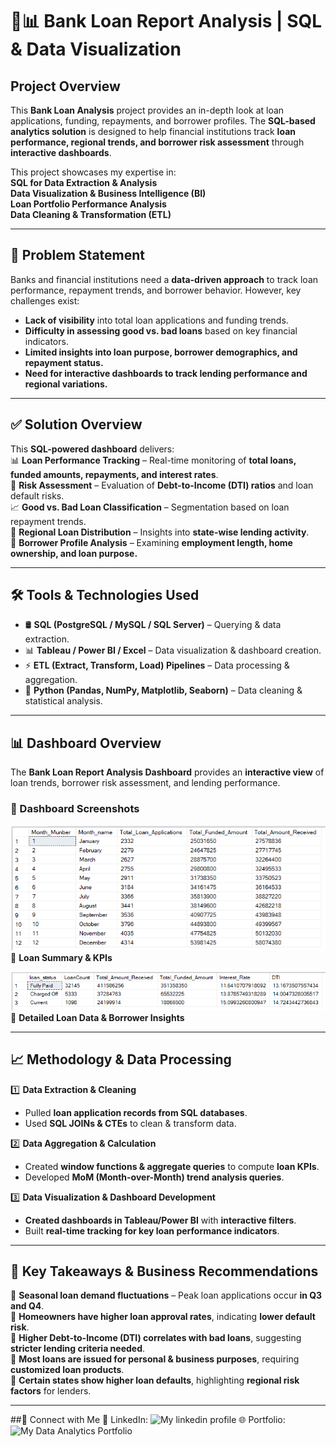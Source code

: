 # 🏦📊 **Bank Loan Report Analysis | SQL & Data Visualization**  

## Project Overview  
This **Bank Loan Analysis** project provides an in-depth look at loan applications, funding, repayments, and borrower profiles. The **SQL-based analytics solution** is designed to help financial institutions track **loan performance, regional trends, and borrower risk assessment** through **interactive dashboards**.  

This project showcases my expertise in:  
 **SQL for Data Extraction & Analysis**  
 **Data Visualization & Business Intelligence (BI)**  
 **Loan Portfolio Performance Analysis**  
 **Data Cleaning & Transformation (ETL)**  

---

## 🚀 Problem Statement  
Banks and financial institutions need a **data-driven approach** to track loan performance, repayment trends, and borrower behavior. However, key challenges exist:  
-  **Lack of visibility** into total loan applications and funding trends.  
-  **Difficulty in assessing good vs. bad loans** based on key financial indicators.  
-  **Limited insights into loan purpose, borrower demographics, and repayment status.**  
-  **Need for interactive dashboards to track lending performance and regional variations.**  

---

## ✅ Solution Overview  
This **SQL-powered dashboard** delivers:  
📊 **Loan Performance Tracking** – Real-time monitoring of **total loans, funded amounts, repayments, and interest rates**.  
📌 **Risk Assessment** – Evaluation of **Debt-to-Income (DTI) ratios** and loan default risks.  
📈 **Good vs. Bad Loan Classification** – Segmentation based on loan repayment trends.  
📍 **Regional Loan Distribution** – Insights into **state-wise lending activity**.  
📌 **Borrower Profile Analysis** – Examining **employment length, home ownership, and loan purpose.**  

---

## 🛠 Tools & Technologies Used  
- 🛢 **SQL (PostgreSQL / MySQL / SQL Server)** – Querying & data extraction.  
- 📊 **Tableau / Power BI / Excel** – Data visualization & dashboard creation.  
- ⚡ **ETL (Extract, Transform, Load) Pipelines** – Data processing & aggregation.  
- 🔎 **Python (Pandas, NumPy, Matplotlib, Seaborn)** – Data cleaning & statistical analysis.  

---

## 📊 Dashboard Overview  

The **Bank Loan Report Analysis Dashboard** provides an **interactive view** of loan trends, borrower risk assessment, and lending performance.

### **📌 Dashboard Screenshots**  
![Bank Loan Dashboard](https://github.com/muralikrishna-v/Bank-loan-report-analysis_sql/blob/main/bank%20loan%20report.png)  
📌 **Loan Summary & KPIs**  



![Loan Details Grid](https://github.com/muralikrishna-v/Bank-loan-report-analysis_sql/blob/main/bank%20report.png)  
📌 **Detailed Loan Data & Borrower Insights**  

---

## 📈 Methodology & Data Processing  

1️⃣ **Data Extraction & Cleaning**  
   - Pulled **loan application records from SQL databases**.  
   - Used **SQL JOINs & CTEs** to clean & transform data.  

2️⃣ **Data Aggregation & Calculation**  
   - Created **window functions & aggregate queries** to compute **loan KPIs**.  
   - Developed **MoM (Month-over-Month) trend analysis queries**.  

3️⃣ **Data Visualization & Dashboard Development**  
   - **Created dashboards in Tableau/Power BI** with **interactive filters**.  
   - Built **real-time tracking for key loan performance indicators**.  

---

## 📌 Key Takeaways & Business Recommendations  

📌 **Seasonal loan demand fluctuations** – Peak loan applications occur **in Q3 and Q4**.  
📌 **Homeowners have higher loan approval rates**, indicating **lower default risk**.  
📌 **Higher Debt-to-Income (DTI) correlates with bad loans**, suggesting **stricter lending criteria needed**.  
📌 **Most loans are issued for personal & business purposes**, requiring **customized loan products**.  
📌 **Certain states show higher loan defaults**, highlighting **regional risk factors** for lenders.  

---
##📢 Connect with Me
💼 LinkedIn: ![My linkedin profile]()
🌐 Portfolio: ![My Data Analytics Portfolio]()

